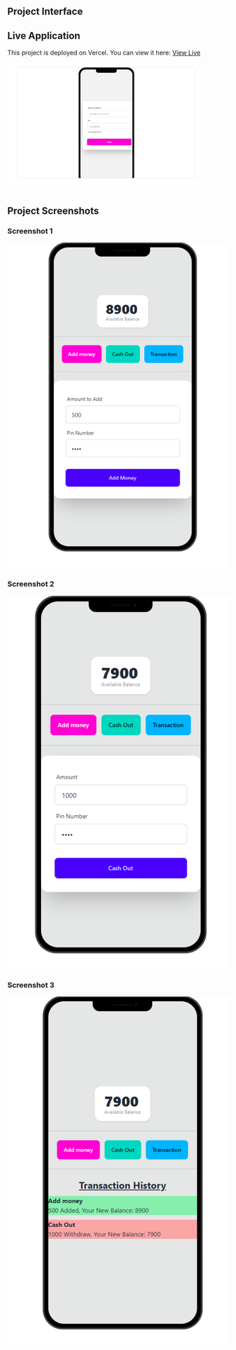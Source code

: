 ## Project Interface

## Live Application
This project is deployed on Vercel. You can view it here: [View Live](https://payoo-bank-function-ofa7ul1jp-ahsan-habibs-projects-13b56112.vercel.app/)

 ![Login Screen](https://github.com/Ahsan-1015/Payoo-Bank-function/blob/main/images-readme.md/Screenshot%202024-09-20%20160757.png) 
## Project Screenshots

### Screenshot 1
![Screenshot 2](https://github.com/Ahsan-1015/Payoo-Bank-function/blob/main/images-readme.md/Screenshot%202024-09-20%20163259.png) 

### Screenshot 2
![Screenshot 3](https://github.com/Ahsan-1015/Payoo-Bank-function/blob/main/images-readme.md/Screenshot%202024-09-20%20163321.png)

### Screenshot 3
![Screenshot 4](https://github.com/Ahsan-1015/Payoo-Bank-function/blob/main/images-readme.md/Screenshot%202024-09-20%20163342.png)


